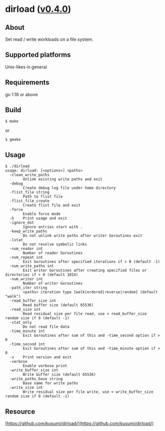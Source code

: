 dirload ([v0.4.0](https://github.com/kusumi/dirload/releases/tag/v0.4.0))
========

## About

Set read / write workloads on a file system.

## Supported platforms

Unix-likes in general

## Requirements

go 1.18 or above

## Build

    $ make

or

    $ gmake

## Usage

    $ ./dirload
    usage: dirload: [<options>] <paths>
      -clean_write_paths
            Unlink existing write paths and exit
      -debug
            Create debug log file under home directory
      -flist_file string
            Path to flist file
      -flist_file_create
            Create flist file and exit
      -force
            Enable force mode
      -h    Print usage and exit
      -ignore_dot
            Ignore entries start with .
      -keep_write_paths
            Do not unlink write paths after writer Goroutines exit
      -lstat
            Do not resolve symbolic links
      -num_reader int
            Number of reader Goroutines
      -num_repeat int
            Exit Goroutines after specified iterations if > 0 (default -1)
      -num_write_paths int
            Exit writer Goroutines after creating specified files or directories if > 0 (default 1024)
      -num_writer int
            Number of writer Goroutines
      -path_iter string
            <paths> iteration type [walk|ordered|reverse|random] (default "walk")
      -read_buffer_size int
            Read buffer size (default 65536)
      -read_size int
            Read residual size per file read, use < read_buffer_size random size if 0 (default -1)
      -stat_only
            Do not read file data
      -time_minute int
            Exit Goroutines after sum of this and -time_second option if > 0
      -time_second int
            Exit Goroutines after sum of this and -time_minute option if > 0
      -v    Print version and exit
      -verbose
            Enable verbose print
      -write_buffer_size int
            Write buffer size (default 65536)
      -write_paths_base string
            Base name for write paths
      -write_size int
            Write residual size per file write, use < write_buffer_size random size if 0 (default -1)

## Resource

[https://github.com/kusumi/dirload/](https://github.com/kusumi/dirload/)
